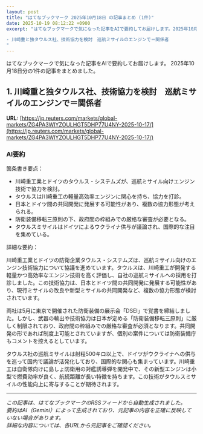```yaml
---
layout: post
title: "はてなブックマーク 2025年10月18日 の記事まとめ (1件)"
date: 2025-10-19 08:12:22 +0900
excerpt: "はてなブックマークで気になった記事をAIで要約してお届けします。2025年10月18日分の1件の記事をまとめました。

- 川崎重と独タウルス社、技術協力を検討　巡航ミサイルのエンジンで＝関係者
"
---
```


はてなブックマークで気になった記事をAIで要約してお届けします。
2025年10月18日分の1件の記事をまとめました。

## 1. 川崎重と独タウルス社、技術協力を検討　巡航ミサイルのエンジンで＝関係者

**URL:** [https://jp.reuters.com/markets/global-markets/ZG4PA3WIYZOULHGT5DHP77U4NY-2025-10-17/](https://jp.reuters.com/markets/global-markets/ZG4PA3WIYZOULHGT5DHP77U4NY-2025-10-17/)

### AI要約

箇条書き要点：

*   川崎重工業とドイツのタウルス・システムズが、巡航ミサイル向けエンジン技術で協力を検討。
*   タウルスは川崎重工の軽量高効率エンジンに関心を持ち、協力を打診。
*   日本とドイツ間の共同開発に発展する可能性があり、複数の協力形態が考えられる。
*   防衛装備移転三原則の下、政府間の枠組みでの厳格な審査が必要となる。
*   タウルスミサイルはドイツによるウクライナ供与が議論され、国際的な注目を集めている。

詳細な要約：

川崎重工業とドイツの防衛企業タウルス・システムズは、巡航ミサイル向けのエンジン技術協力について協議を進めています。タウルスは、川崎重工が開発する軽量かつ高効率なエンジン技術を高く評価し、自社の巡航ミサイルへの採用を打診しました。この技術協力は、日本とドイツ間の共同開発に発展する可能性があり、現行ミサイルの改良や新型ミサイルの共同開発など、複数の協力形態が検討されています。

両社は5月に東京で開催された防衛装備の展示会「DSEI」で覚書を締結しました。しかし、武器の輸出や技術協力は日本が定める「防衛装備移転三原則」に厳しく制限されており、政府間の枠組みでの厳格な審査が必須となります。共同開発の形であれば制度上可能とされていますが、個別の案件については防衛装備庁もコメントを控えるとしています。

タウルス社の巡航ミサイルは射程500キロ以上で、ドイツがウクライナへの供与を巡って国内で議論が活発化しており、国際的な関心も集まっています。川崎重工は自衛隊向けに島しょ防衛用の対艦誘導弾を開発中で、その新型エンジンは小型で燃費効率が良く、航続距離が長い特徴を持ちます。この技術がタウルスミサイルの性能向上に寄与することが期待されます。

---

*この記事は、はてなブックマークのRSSフィードから自動生成されました。*  
*要約はAI（Gemini）によって生成されており、元記事の内容を正確に反映していない場合があります。*  
*詳細な内容については、各URLから元記事をご確認ください。*
